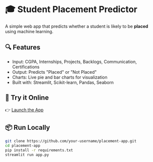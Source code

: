 # 🎓 Student Placement Predictor

A simple web app that predicts whether a student is likely to be **placed** using machine learning.

## 🔍 Features
- Input: CGPA, Internships, Projects, Backlogs, Communication, Certifications
- Output: Predicts "Placed" or "Not Placed"
- Charts: Live pie and bar charts for visualization
- Built with: Streamlit, Scikit-learn, Pandas, Seaborn

## 🚀 Try it Online
👉 [Launch the App](https://studentpred-mqnns9lg7cwpnwkafdckfm.streamlit.app/)

## 📦 Run Locally
```bash
git clone https://github.com/your-username/placement-app.git
cd placement-app
pip install -r requirements.txt
streamlit run app.py
